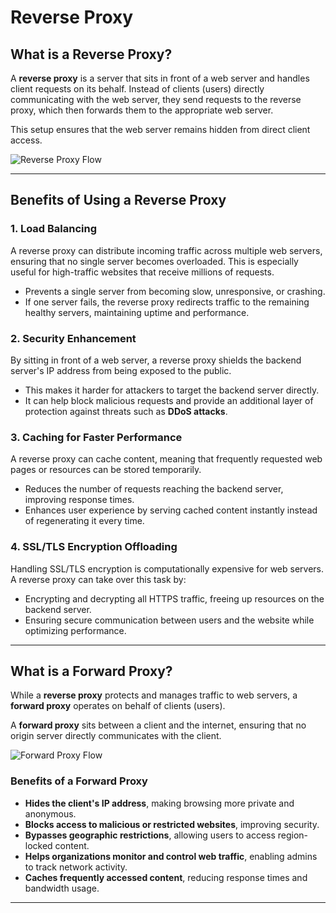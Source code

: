 # Reverse Proxy

## What is a Reverse Proxy?
A **reverse proxy** is a server that sits in front of a web server and handles client requests on its behalf. Instead of clients (users) directly communicating with the web server, they send requests to the reverse proxy, which then forwards them to the appropriate web server.

This setup ensures that the web server remains hidden from direct client access.

![Reverse Proxy Flow](https://cf-assets.www.cloudflare.com/slt3lc6tev37/3msJRtqxDysQslvrKvEf8x/f7f54c9a2cad3e4586f58e8e0e305389/reverse_proxy_flow.png)

---

## Benefits of Using a Reverse Proxy

### 1. Load Balancing
A reverse proxy can distribute incoming traffic across multiple web servers, ensuring that no single server becomes overloaded. This is especially useful for high-traffic websites that receive millions of requests.

- Prevents a single server from becoming slow, unresponsive, or crashing.
- If one server fails, the reverse proxy redirects traffic to the remaining healthy servers, maintaining uptime and performance.

### 2. Security Enhancement
By sitting in front of a web server, a reverse proxy shields the backend server's IP address from being exposed to the public.

- This makes it harder for attackers to target the backend server directly.
- It can help block malicious requests and provide an additional layer of protection against threats such as **DDoS attacks**.

### 3. Caching for Faster Performance
A reverse proxy can cache content, meaning that frequently requested web pages or resources can be stored temporarily.

- Reduces the number of requests reaching the backend server, improving response times.
- Enhances user experience by serving cached content instantly instead of regenerating it every time.

### 4. SSL/TLS Encryption Offloading
Handling SSL/TLS encryption is computationally expensive for web servers. A reverse proxy can take over this task by:

- Encrypting and decrypting all HTTPS traffic, freeing up resources on the backend server.
- Ensuring secure communication between users and the website while optimizing performance.

---

## What is a Forward Proxy?
While a **reverse proxy** protects and manages traffic to web servers, a **forward proxy** operates on behalf of clients (users).

A **forward proxy** sits between a client and the internet, ensuring that no origin server directly communicates with the client.

![Forward Proxy Flow](https://cf-assets.www.cloudflare.com/slt3lc6tev37/2MZmHGnCdYbQBIsZ4V11C6/25b48def8b56b63f7527d6ad65829676/forward_proxy_flow.png)

### Benefits of a Forward Proxy
- **Hides the client's IP address**, making browsing more private and anonymous.
- **Blocks access to malicious or restricted websites**, improving security.
- **Bypasses geographic restrictions**, allowing users to access region-locked content.
- **Helps organizations monitor and control web traffic**, enabling admins to track network activity.
- **Caches frequently accessed content**, reducing response times and bandwidth usage.

---
